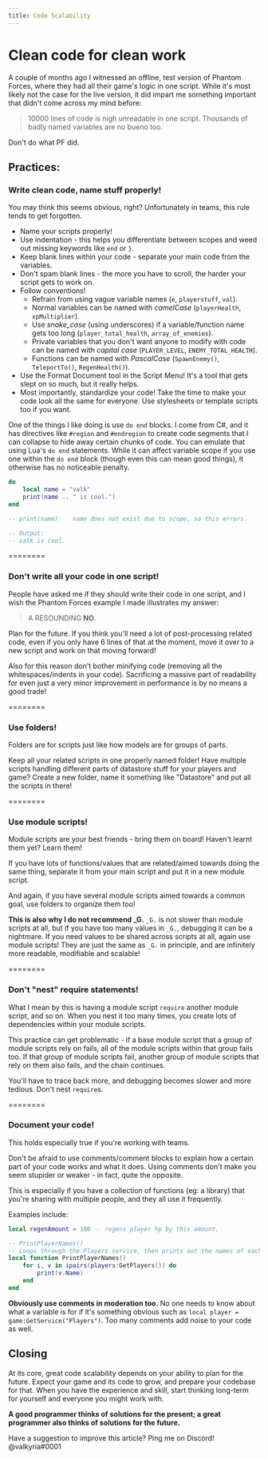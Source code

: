```yaml
---
title: Code Scalability
---
```


# Clean code for clean work
A couple of months ago I witnessed an offline, test version of Phantom Forces, where they had all their game's logic in one script. While it's most likely not the case for the live version, it did impart me something important that didn't come across my mind before:
> 10000 lines of code is nigh unreadable in one script. Thousands of badly named variables are no bueno too.

Don't do what PF did.

## Practices:

### Write clean code, name stuff properly!
You may think this seems obvious, right? Unfortunately in teams, this rule tends to get forgotten.

* Name your scripts properly!
* Use indentation - this helps you differentiate between scopes and weed out missing keywords like `end` or `}`.
* Keep blank lines within your code - separate your main code from the variables.
* Don't spam blank lines - the more you have to scroll, the harder your script gets to work on.
* Follow conventions!
	* Refrain from using vague variable names (`e`, `playerstuff`, `val`).
	* Normal variables can be named with *camelCase* (`playerHealth`, `xpMultiplier`).
	* Use *snake_case* (using underscores) if a variable/function name gets too long (`player_total_health`, `array_of_enemies`).
	* Private variables that you don't want anyone to modify with code can be named with *capital case* (`PLAYER_LEVEL`, `ENEMY_TOTAL_HEALTH`).
	* Functions can be named with *PascalCase* (`SpawnEnemy()`, `TeleportTo()`, `RegenHealth()`).
* Use the Format Document tool in the Script Menu! It's a tool that gets slept on so much, but it really helps.
* Most importantly, standardize your code! Take the time to make your code look all the same for everyone. Use stylesheets or template scripts too if you want.

One of the things I like doing is use `do end` blocks. I come from C#, and it has directives like `#region` and `#endregion` to create code segments that I can collapse to hide away certain chunks of code. You can emulate that using Lua's `do end` statements. While it can affect variable scope if you use one within the `do end` block (though even this can mean good things), it otherwise has no noticeable penalty.

```lua
do
	local name = "valk"
    print(name .. " is cool.")
end

-- print(name)    name does not exist due to scope, so this errors.

-- Output:
-- valk is cool.
```

========
### Don't write all your code in one script!
People have asked me if they should write their code in one script, and I wish the Phantom Forces example I made illustrates my answer:

> A RESOUNDING **NO**.

Plan for the future. If you think you'll need a lot of post-processing related code, even if you only have 6 lines of that at the moment, move it over to a new script and work on that moving forward!

Also for this reason don't bother minifying code (removing all the whitespaces/indents in your code). Sacrificing a massive part of readability for even just a very minor improvement in performance is by no means a good trade!

========
### Use folders!
Folders are for scripts just like how models are for groups of parts.

Keep all your related scripts in one properly named folder! Have multiple scripts handling different parts of datastore stuff for your players and game? Create a new folder, name it something like "Datastore" and put all the scripts in there!

========
### Use module scripts!
Module scripts are your best friends - bring them on board! Haven't learnt them yet? Learn them!

If you have lots of functions/values that are related/aimed towards doing the same thing, separate it from your main script and put it in a new module script.

And again, if you have several module scripts aimed towards a common goal, use folders to organize them too!

**This is also why I do not recommend _G.** `_G.` is not slower than module scripts at all, but if you have too many values in `_G.`, debugging it can be a nightmare. If you need values to be shared across scripts at all, again use module scripts! They are just the same as `_G.` in principle, and are infinitely more readable, modifiable and scalable!

========
### Don't "nest" require statements!
What I mean by this is having a module script `require` another module script, and so on. When you nest it too many times, you create lots of dependencies within your module scripts.

This practice can get problematic - if a base module script that a group of module scripts rely on fails, all of the module scripts within that group fails too. If that group of module scripts fail, another group of module scripts that rely on them also fails, and the chain continues.

You'll have to trace back more, and debugging becomes slower and more tedious. Don't nest `require`s.

========
### Document your code!
This holds especially true if you're working with teams. 

Don't be afraid to use comments/comment blocks to explain how a certain part of your code works and what it does. Using comments don't make you seem stupider or weaker - in fact, quite the opposite.

This is especially if you have a collection of functions (eg: a library) that you're sharing with multiple people, and they all use it frequently.

Examples include:

```lua
local regenAmount = 100 -- regens player hp by this amount.

-- PrintPlayerNames()
-- Loops through the Players service, then prints out the names of each.
local function PrintPlayerNames()
	for i, v in ipairs(players:GetPlayers()) do
		print(v.Name)
	end
end
```

**Obviously use comments in moderation too.** No one needs to know about what a variable is for if it's something obvious such as `local player = game:GetService("Players")`. Too many comments add noise to your code as well.

## Closing
At its core, great code scalability depends on your ability to plan for the future. Expect your game and its code to grow, and prepare your codebase for that. When you have the experience and skill, start thinking long-term for yourself and everyone you might work with.

**A good programmer thinks of solutions for the present; a great programmer also thinks of solutions for the future.**

Have a suggestion to improve this article? Ping me on Discord! @valkyria#0001
